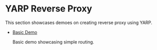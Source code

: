 YARP Reverse Proxy 
===========

This section showcases demoes on creating reverse proxy using YARP.


* [Basic Demo](projects/net6/yarp/basic-demo)
    
    Basic demo showcasing simple routing.